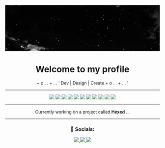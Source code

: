 <img src="gifs/top_background.gif" width="100%" height="150px">

<h1 align="center">Welcome to my profile</h1>

<p align="center"> +  o  .    .              + .    .  '    Dev | Design | Create  +  o  .    .              + .    .  '   </p>

---

<p align="center">
  <img src="https://img.shields.io/badge/HTML-black?style=for-the-badge&logo=html5&logoColor=orange" />
  <img src="https://img.shields.io/badge/CSS-black?style=for-the-badge&logo=css3&logoColor=blue" />
  <img src="https://img.shields.io/badge/SASS-black?style=for-the-badge&logo=sass&logoColor=hotpink" />
  <img src="https://img.shields.io/badge/JavaScript-black?style=for-the-badge&logo=javascript&logoColor=yellow" />
  <img src="https://img.shields.io/badge/PHP-black?style=for-the-badge&logo=php&logoColor=white" />
  <img src="https://img.shields.io/badge/MySQL-black?style=for-the-badge&logo=mysql&logoColor=white" />
  <img src="https://img.shields.io/badge/Node.js-black?style=for-the-badge&logo=nodedotjs&logoColor=green" />
  <img src="https://img.shields.io/badge/GitHub-black?style=for-the-badge&logo=github&logoColor=white" />
  <img src="https://img.shields.io/badge/Figma-black?style=for-the-badge&logo=figma&logoColor=F24E1E" />
  <img src="https://img.shields.io/badge/Photoshop-black?style=for-the-badge&logo=adobe-photoshop&logoColor=31A8FF" />
  <img src="https://img.shields.io/badge/Illustrator-black?style=for-the-badge&logo=adobe-illustrator&logoColor=FF9A00" />
</p>

---

<p align="center">Currently working on a project called <b>Hexed</b> ...</p>

---

<h3 align="center">🔗 Socials:</h3>
<p align="center">
  <a href="https://discord.gg/89UtsHJQDv" target="_blank">
    <img src="https://img.shields.io/badge/Discord-black?style=for-the-badge&logoColor=white&label=" />
  </a>
  <a href="https://x.com/adriiiiien_" target="_blank">
    <img src="https://img.shields.io/badge/X-black?style=for-the-badge&logoColor=white&label=" />
  </a>
  <a href="mailto:adrien-simon@outlook.com" target="_blank">
    <img src="https://img.shields.io/badge/Email-black?style=for-the-badge&logoColor=white&label=" />
  </a>
</p>
